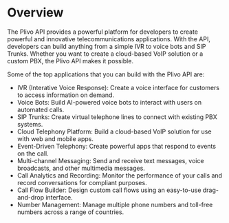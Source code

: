 # Overview

The Plivo API provides a powerful platform for developers to create powerful and innovative telecommunications applications. With the API, developers can build anything from a simple IVR to voice bots and SIP Trunks. Whether you want to create a cloud-based VoIP solution or a custom PBX, the Plivo API makes it possible.

Some of the top applications that you can build with the Plivo API are:

- IVR (Interative Voice Response): Create a voice interface for customers to access information on demand.
- Voice Bots: Build AI-powered voice bots to interact with users on automated calls.
- SIP Trunks: Create virtual telephone lines to connect with existing PBX systems.
- Cloud Telephony Platform: Build a cloud-based VoIP solution for use with web and mobile apps.
- Event-Driven Telephony: Create powerful apps that respond to events on the call.
- Multi-channel Messaging: Send and receive text messages, voice broadcasts, and other multimedia messages.
- Call Analytics and Recording: Monitor the performance of your calls and record conversations for compliant purposes.
- Call Flow Builder: Design custom call flows using an easy-to-use drag-and-drop interface.
- Number Management: Manage multiple phone numbers and toll-free numbers across a range of countries.
